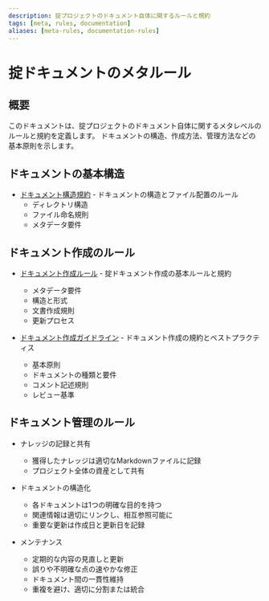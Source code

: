 ```yaml
---
description: 掟プロジェクトのドキュメント自体に関するルールと規約
tags: [meta, rules, documentation]
aliases: [meta-rules, documentation-rules]
---
```


# 掟ドキュメントのメタルール

## 概要

このドキュメントは、掟プロジェクトのドキュメント自体に関するメタレベルのルールと規約を定義します。
ドキュメントの構造、作成方法、管理方法などの基本原則を示します。

## ドキュメントの基本構造

- [ドキュメント構造規約](meta/structure.md) - ドキュメントの構造とファイル配置のルール
  - ディレクトリ構造
  - ファイル命名規則
  - メタデータ要件

## ドキュメント作成のルール

- [ドキュメント作成ルール](meta/rules.md) - 掟ドキュメント作成の基本ルールと規約
  - メタデータ要件
  - 構造と形式
  - 文書作成規則
  - 更新プロセス

- [ドキュメント作成ガイドライン](meta/documentation/guidelines.md) - ドキュメント作成の規約とベストプラクティス
  - 基本原則
  - ドキュメントの種類と要件
  - コメント記述規則
  - レビュー基準

## ドキュメント管理のルール

- ナレッジの記録と共有
  - 獲得したナレッジは適切なMarkdownファイルに記録
  - プロジェクト全体の資産として共有

- ドキュメントの構造化
  - 各ドキュメントは1つの明確な目的を持つ
  - 関連情報は適切にリンクし、相互参照可能に
  - 重要な更新は作成日と更新日を記録

- メンテナンス
  - 定期的な内容の見直しと更新
  - 誤りや不明確な点の速やかな修正
  - ドキュメント間の一貫性維持
  - 重複を避け、適切に分割または統合 